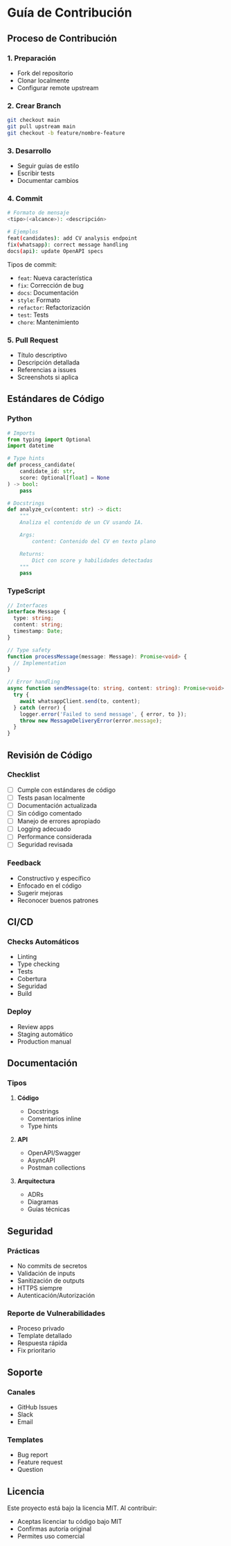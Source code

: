 # Guía de Contribución

## Proceso de Contribución

### 1. Preparación
- Fork del repositorio
- Clonar localmente
- Configurar remote upstream

### 2. Crear Branch
```bash
git checkout main
git pull upstream main
git checkout -b feature/nombre-feature
```

### 3. Desarrollo
- Seguir guías de estilo
- Escribir tests
- Documentar cambios

### 4. Commit
```bash
# Formato de mensaje
<tipo>(<alcance>): <descripción>

# Ejemplos
feat(candidates): add CV analysis endpoint
fix(whatsapp): correct message handling
docs(api): update OpenAPI specs
```

Tipos de commit:
- `feat`: Nueva característica
- `fix`: Corrección de bug
- `docs`: Documentación
- `style`: Formato
- `refactor`: Refactorización
- `test`: Tests
- `chore`: Mantenimiento

### 5. Pull Request
- Título descriptivo
- Descripción detallada
- Referencias a issues
- Screenshots si aplica

## Estándares de Código

### Python
```python
# Imports
from typing import Optional
import datetime

# Type hints
def process_candidate(
    candidate_id: str,
    score: Optional[float] = None
) -> bool:
    pass

# Docstrings
def analyze_cv(content: str) -> dict:
    """
    Analiza el contenido de un CV usando IA.

    Args:
        content: Contenido del CV en texto plano

    Returns:
        Dict con score y habilidades detectadas
    """
    pass
```

### TypeScript
```typescript
// Interfaces
interface Message {
  type: string;
  content: string;
  timestamp: Date;
}

// Type safety
function processMessage(message: Message): Promise<void> {
  // Implementation
}

// Error handling
async function sendMessage(to: string, content: string): Promise<void> {
  try {
    await whatsappClient.send(to, content);
  } catch (error) {
    logger.error('Failed to send message', { error, to });
    throw new MessageDeliveryError(error.message);
  }
}
```

## Revisión de Código

### Checklist
- [ ] Cumple con estándares de código
- [ ] Tests pasan localmente
- [ ] Documentación actualizada
- [ ] Sin código comentado
- [ ] Manejo de errores apropiado
- [ ] Logging adecuado
- [ ] Performance considerada
- [ ] Seguridad revisada

### Feedback
- Constructivo y específico
- Enfocado en el código
- Sugerir mejoras
- Reconocer buenos patrones

## CI/CD

### Checks Automáticos
- Linting
- Type checking
- Tests
- Cobertura
- Seguridad
- Build

### Deploy
- Review apps
- Staging automático
- Production manual

## Documentación

### Tipos
1. **Código**
   - Docstrings
   - Comentarios inline
   - Type hints

2. **API**
   - OpenAPI/Swagger
   - AsyncAPI
   - Postman collections

3. **Arquitectura**
   - ADRs
   - Diagramas
   - Guías técnicas

## Seguridad

### Prácticas
- No commits de secretos
- Validación de inputs
- Sanitización de outputs
- HTTPS siempre
- Autenticación/Autorización

### Reporte de Vulnerabilidades
- Proceso privado
- Template detallado
- Respuesta rápida
- Fix prioritario

## Soporte

### Canales
- GitHub Issues
- Slack
- Email

### Templates
- Bug report
- Feature request
- Question

## Licencia

Este proyecto está bajo la licencia MIT. Al contribuir:
- Aceptas licenciar tu código bajo MIT
- Confirmas autoría original
- Permites uso comercial

